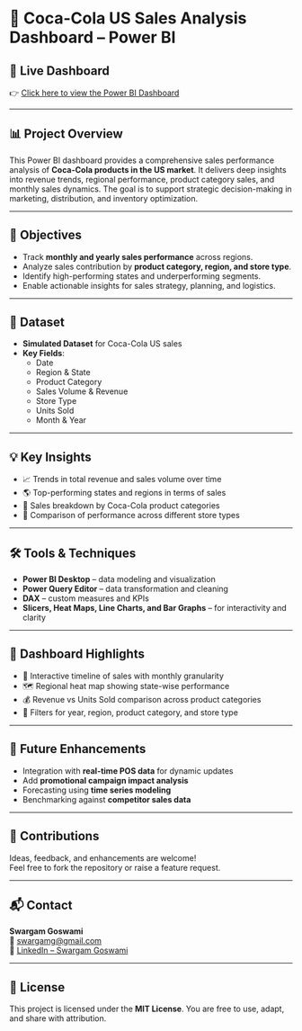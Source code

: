 # 🥤 Coca-Cola US Sales Analysis Dashboard – Power BI

## 🔗 Live Dashboard

👉 [Click here to view the Power BI Dashboard](https://app.powerbi.com/reportEmbed?reportId=e09be0ef-6b35-410d-be73-60554f1e6e49&autoAuth=true&ctid=7a879e87-03b2-441a-a2e3-3bbdc5b62f1f)

---

## 📊 Project Overview

This Power BI dashboard provides a comprehensive sales performance analysis of **Coca-Cola products in the US market**. It delivers deep insights into revenue trends, regional performance, product category sales, and monthly sales dynamics. The goal is to support strategic decision-making in marketing, distribution, and inventory optimization.

---

## 🎯 Objectives

- Track **monthly and yearly sales performance** across regions.
- Analyze sales contribution by **product category, region, and store type**.
- Identify high-performing states and underperforming segments.
- Enable actionable insights for sales strategy, planning, and logistics.

---

## 📁 Dataset

- **Simulated Dataset** for Coca-Cola US sales
- **Key Fields**:
  - Date
  - Region & State
  - Product Category
  - Sales Volume & Revenue
  - Store Type
  - Units Sold
  - Month & Year

---

## 💡 Key Insights

- 📈 Trends in total revenue and sales volume over time
- 🌎 Top-performing states and regions in terms of sales
- 🥤 Sales breakdown by Coca-Cola product categories
- 🏪 Comparison of performance across different store types

---

## 🛠 Tools & Techniques

- **Power BI Desktop** – data modeling and visualization
- **Power Query Editor** – data transformation and cleaning
- **DAX** – custom measures and KPIs
- **Slicers, Heat Maps, Line Charts, and Bar Graphs** – for interactivity and clarity

---

## 📌 Dashboard Highlights

- 📅 Interactive timeline of sales with monthly granularity
- 🗺️ Regional heat map showing state-wise performance
- 💰 Revenue vs Units Sold comparison across product categories
- 🧭 Filters for year, region, product category, and store type

---

## 🚀 Future Enhancements

- Integration with **real-time POS data** for dynamic updates
- Add **promotional campaign impact analysis**
- Forecasting using **time series modeling**
- Benchmarking against **competitor sales data**

---

## 🤝 Contributions

Ideas, feedback, and enhancements are welcome!  
Feel free to fork the repository or raise a feature request.

---

## 📬 Contact

**Swargam Goswami**  
📧 swargamg@gmail.com  
🔗 [LinkedIn – Swargam Goswami](https://www.linkedin.com/in/swargamgoswami/)

---

## 📌 License

This project is licensed under the **MIT License**. You are free to use, adapt, and share with attribution.
